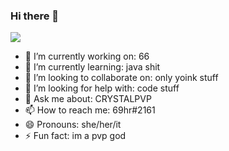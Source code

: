 ### Hi there 👋

<img align="center" src="https://github-readme-stats.vercel.app/api/?username=69hr&count_private=true&include_all_commits" />

- 🔭 I’m currently working on: 66
- 🌱 I’m currently learning: java shit
- 👯 I’m looking to collaborate on: only yoink stuff
- 🤔 I’m looking for help with: code stuff
- 💬 Ask me about: CRYSTALPVP
- 📫 How to reach me: 69hr#2161
- 😄 Pronouns: she/her/it
- ⚡ Fun fact: im a pvp god

